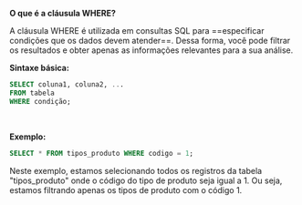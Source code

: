 **O que é a cláusula WHERE?**

A cláusula WHERE é utilizada em consultas SQL para ==especificar condições que os dados devem atender==. Dessa forma, você pode filtrar os resultados e obter apenas as informações relevantes para a sua análise.
<br>

**Sintaxe básica:**
```sql
SELECT coluna1, coluna2, ...
FROM tabela
WHERE condição;
```
<br>

**Exemplo:**
```sql
SELECT * FROM tipos_produto WHERE codigo = 1;
```

Neste exemplo, estamos selecionando todos os registros da tabela "tipos_produto" onde o código do tipo de produto seja igual a 1. Ou seja, estamos filtrando apenas os tipos de produto com o código 1.